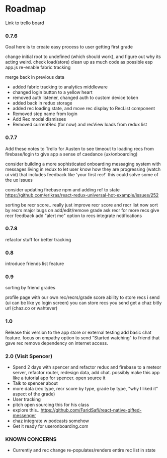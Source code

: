# Roadmap
Link to trello board

### 0.7.6
Goal here is to create easy process to user getting first grade

change initial root to undefined (which should work), and figure out why its acting weird. check load(store)
clean up as much code as possible esp app.js
re-enable fabric tracking

merge back in previous data

 - added fabric tracking to analytics middleware
 - changed login button to a yellow heart
 - removed auth listener, changed auth to custom device token
 - added back in redux storage
 - added rec loading state, and move rec display to RecList component
 - Removed step name from login
 - Add Rec modal dismisses
 - Removed currentRec (for now) and recView loads from redux list

### 0.7.7
Add these notes to Trello for Austen to see
timeout to loading recs from firebase/login to give app a sense of caedance (ux/onboarding)

consider building a more sophisticated onboarding messaging system
with messages living in redux to let user know how they are progressing (watch ui vid)
that includes feedback like 'your first rec!' this could solve some of the ux issues

consider updating firebase npm and adding ref to state
https://github.com/erikras/react-redux-universal-hot-example/issues/252

sorting be recr score.. really just improve recr score and recr list now
sort by recrs
major bugs on add/edit/remove grade
ask recr for more recs
give recr feedback
add "alert me" option to recs
integrate notifications

### 0.7.8
refactor stuff for better tracking

### 0.8
introduce friends list feature


### 0.9
sorting by friend grades

profile page with our own rec/recrs/grade score
ability to store recs i send (ui can be like yo login screen)
you can store recs you send
get a chaz bitly url (chaz.co or wahtever)


### 1.0
Release this version to the app store or external testing
add basic chat feature. focus on empathy
option to send "Started watching" to friend that gave rec
remove dependency on internet access.




### 2.0 (Visit Spencer)
 - Spend 2 days with spencer and refactor redux and firebase to a meteor server, refactor router, redesign data, add chat. possibly make this app like a tutorial app for spencer. open source it
 - Talk to spencer about
 - more data (rec type, recr score by type, grade by type, "why I liked it" aspect of the grade)
 - User tracking
 - pitch open sourcing this for his class
 - explore this..  https://github.com/FaridSafi/react-native-gifted-messenger
 - chaz integrate w podcasts somehow
 - Get it ready for useronboarding.com



### KNOWN CONCERNS
 - Currently and rec change re-populates/renders entire rec list in state
